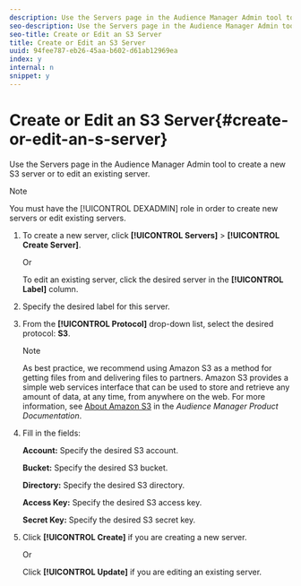 ```yaml
---
description: Use the Servers page in the Audience Manager Admin tool to create a new S3 server or to edit an existing server.
seo-description: Use the Servers page in the Audience Manager Admin tool to create a new S3 server or to edit an existing server.
seo-title: Create or Edit an S3 Server
title: Create or Edit an S3 Server
uuid: 94fee787-eb26-45aa-b602-d61ab12969ea
index: y
internal: n
snippet: y
---
```


# Create or Edit an S3 Server{#create-or-edit-an-s-server}

Use the Servers page in the Audience Manager Admin tool to create a new S3 server or to edit an existing server.

>[!NOTE]
>
>You must have the [!UICONTROL DEXADMIN] role in order to create new servers or edit existing servers.

1. To create a new server, click **[!UICONTROL Servers]** > **[!UICONTROL Create Server]**.

   Or

   To edit an existing server, click the desired server in the **[!UICONTROL Label]** column.
1. Specify the desired label for this server.
1. From the **[!UICONTROL Protocol]** drop-down list, select the desired protocol: **S3**.

   >[!NOTE]
   >
   >As best practice, we recommend using Amazon S3 as a method for getting files from and delivering files to partners. Amazon S3 provides a simple web services interface that can be used to store and retrieve any amount of data, at any time, from anywhere on the web. For more information, see [About Amazon S3](https://microsite.omniture.com/t2/help/en_US/demdex/index.html#About_Amazon_S3) in the *Audience Manager Product Documentation*.

1. Fill in the fields:

   **Account:** Specify the desired S3 account.

   **Bucket:** Specify the desired S3 bucket.

   **Directory:** Specify the desired S3 directory.

   **Access Key:** Specify the desired S3 access key.

   **Secret Key:** Specify the desired S3 secret key.
1. Click **[!UICONTROL Create]** if you are creating a new server.

   Or

   Click **[!UICONTROL Update]** if you are editing an existing server.
